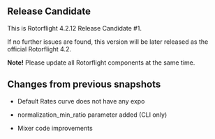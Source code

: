 ## Release Candidate

This is Rotorflight 4.2.12 Release Candidate #1.

If no further issues are found, this version will be
later released as the official Rotorflight 4.2.

__Note!__ Please update all Rotorflight components at the same time.


## Changes from previous snapshots

- Default Rates curve does not have any expo

- normalization_min_ratio parameter added (CLI only)

- Mixer code improvements
